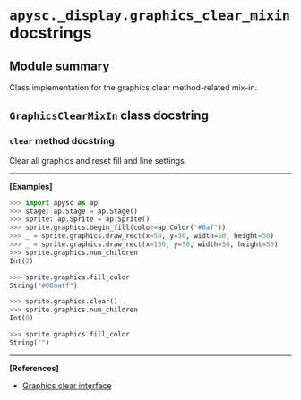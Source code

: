 # `apysc._display.graphics_clear_mixin` docstrings

## Module summary

Class implementation for the graphics clear method-related mix-in.

## `GraphicsClearMixIn` class docstring

### `clear` method docstring

Clear all graphics and reset fill and line settings.<hr>

**[Examples]**

```py
>>> import apysc as ap
>>> stage: ap.Stage = ap.Stage()
>>> sprite: ap.Sprite = ap.Sprite()
>>> sprite.graphics.begin_fill(color=ap.Color("#0af"))
>>> _ = sprite.graphics.draw_rect(x=50, y=50, width=50, height=50)
>>> _ = sprite.graphics.draw_rect(x=150, y=50, width=50, height=50)
>>> sprite.graphics.num_children
Int(2)

>>> sprite.graphics.fill_color
String("#00aaff")

>>> sprite.graphics.clear()
>>> sprite.graphics.num_children
Int(0)

>>> sprite.graphics.fill_color
String("")
```

<hr>

**[References]**

- [Graphics clear interface](https://simon-ritchie.github.io/apysc/en/graphics_clear.html)